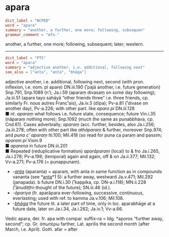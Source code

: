 # apara

``` toml
dict_label = "NCPED"
word = "apara"
summary = "another, a further, one more; following, subsequen"
grammar_comment = "mfn."
```

another, a further, one more; following, subsequent; later; western.

--------------------

``` toml
dict_label = "PTS"
word = "apara"
summary = "adjective another, i.e. additional, following next"
see_also = ["anta", "anta", "bhāga"]
```

adjective another, i.e. additional, following next, second (with pron. inflexion, i.e. nom. pl apare) DN.iii.190 (˚pajā another, i.e. future generation) Snp.791, Snp.1089 (n’); Ja.i.59 (aparaṃ divasaṃ on some day following); Ja.iii.51 (apare tayo sahāyā “other friends three” i.e. three friends, cp. similarly Fr. nous autres Franc˚ais), Ja.iv.3 (dīpa); Pv\-a.81 (˚divase on another day), Pv\-a.226; with other part. like *aparo pi* DN.iii.128  
■ nt. *aparaṃ* what follows i.e. future state, consequence; future Vin.i.35 (nâparaṃ nothing more); Snp.1092 (much the same as punabbhava, cp. Cnd.61). Cases adverbially; *aparaṃ* (acc. further, besides, also Ja.i.256; Ja.iii.278; often with other part like *athāparaṃ* & further, moreover Snp.974; and *puna c’ aparaṃ* Iti.100; Mil.418 (so read for puna ca paraṃ and passim; *aparam pi* Vism.9  
■ *aparena* in future DN.iii.201  
■ Repeated (reduplicative formation) *aparāparaṃ* (local) to & fro Ja.i.265, Ja.i.278; Pv\-a.198; (temporal) again and again, off & on Ja.ii.377; Mil.132; Vv\-a.271; Pv\-a.176 (= punappunaṃ).

* *\-[anta](anta.md)* (aparanta) = aparaṃ, with anta in same function as in compounds vananta (see *[anta](anta.md)*1 5): a further away, westward Ja.v.471; Mil.292 (janapada). b future DN.i.30 (˚kappika, cp. DN\-a.i.118); MN.ii.228 (˚ânudiṭṭhi\-thought of the future); SN.iii.46 (id.).
* *\-āpariya* (fr. aparâpara ever\-following, successive, continuous, everlasting; used with ref. to kamma Ja.v.106; Mil.108.
* *\-[bhāga](bhāga.md)* the future lit. a later part of time, only in loc. aparabhāge at a future date, later on Ja.i.34, Ja.i.262; Ja.iv.1; Vv\-a.66.

Vedic apara, der. fr. apa with compar. suffix\-ra = Idg. \*aporos “further away, second”; cp. Gr. ἀπωτέρω farther, Lat. aprilis the second month (after March, i.e. April). Goth. afar = after

